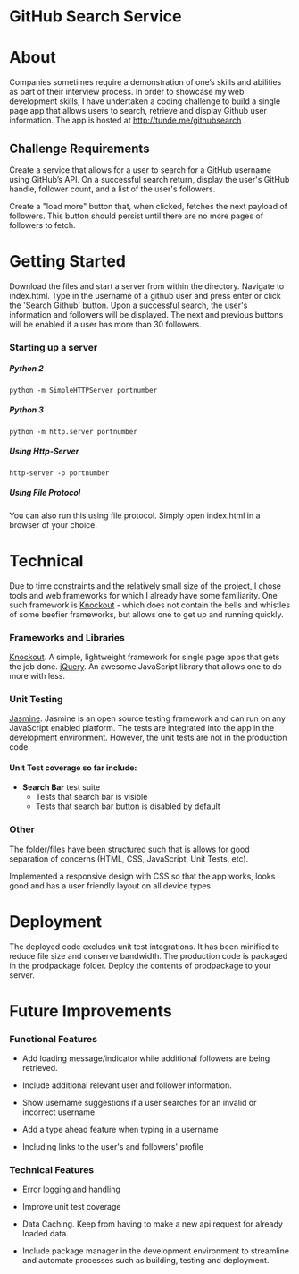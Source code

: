 # GitHub Search Service

# About

Companies sometimes require a demonstration of one’s skills and abilities as part of their interview process. In order to showcase my web development skills, I have undertaken a coding challenge to build a single page app that allows users to search, retrieve and display Github user information. The app is hosted at http://tunde.me/githubsearch .


## Challenge Requirements
Create a service that allows for a user to search for a GitHub username using GitHub’s API. On a successful search return, display the user's GitHub handle, follower count, and a list of the user's followers.

Create a "load more" button that, when clicked, fetches the next payload of followers. This button should persist until there are no more pages of followers to fetch.

# Getting Started 
Download the files and start a server from within the directory. Navigate to index.html. Type in the username of a github user and press enter or click the 'Search Github' button. Upon a successful search, the user's information and followers will be displayed. The next and previous buttons will be enabled if a user has more than 30 followers.

### Starting up a server 

##### Python 2
``` python -m SimpleHTTPServer portnumber ```

##### Python 3
``` python -m http.server portnumber ```


##### Using Http-Server

``` http-server -p portnumber ```

##### Using File Protocol

You can also run this using file protocol. Simply open index.html in a browser of your choice.

# Technical
Due to time constraints and the relatively small size of the project, I chose tools and web frameworks for which I already have some familiarity. One such framework is [Knockout](http://knockoutjs.com) - which does not contain the bells and whistles of some beefier frameworks, but allows one to get up and running quickly. 

### Frameworks and Libraries
[Knockout](http://knockoutjs.com). A simple, lightweight framework for single page apps that gets the job done. 
[jQuery](https://jquery.com). An awesome JavaScript library that allows one to do more with less.

### Unit Testing
[Jasmine](https://jasmine.github.io). Jasmine is an open source testing framework and can run on any JavaScript enabled platform. 
The tests are integrated into the app in the development environment.  However, the unit tests are not in the production code.

#### Unit Test coverage so far include:

* **Search Bar** test suite
	* Tests that search bar is visible
    * Tests that search bar button is disabled by default

### Other
The folder/files have been structured such that is allows for good separation of concerns (HTML, CSS, JavaScript, Unit Tests, etc).

Implemented a responsive design with CSS so that the app works, looks good and has a user friendly layout on all device types.

# Deployment
The deployed code excludes unit test integrations. It has been minified to reduce file size and conserve bandwidth. The production code is packaged in the prodpackage folder. Deploy the contents of prodpackage to your server.


# Future Improvements

### Functional Features
* Add loading message/indicator while additional followers are being retrieved.

* Include additional relevant user and follower information.

* Show username suggestions if a user searches for an invalid or incorrect username

* Add a type ahead feature when typing in a username

* Including links to the user's and followers' profile


### Technical Features
* Error logging and handling

* Improve unit test coverage

* Data Caching. Keep from having to make a new api request for already loaded data.

* Include package manager in the development environment to streamline and automate processes such as building, testing and deployment.